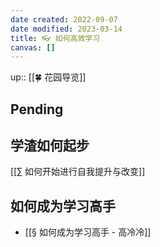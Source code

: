 ```yaml
---
date created: 2022-09-07
date modified: 2023-03-14
title: 👓 如何高效学习
canvas: []
---
```

up:: [[🍀 花园导览]]

## Pending

##


## 学渣如何起步

[[∑ 如何开始进行自我提升与改变]]

## 如何成为学习高手

- [[§ 如何成为学习高手 - 高冷冷]]